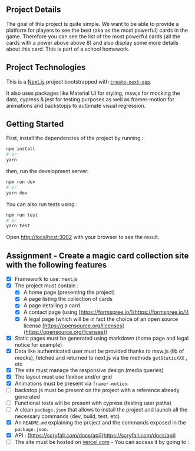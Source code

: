 ## Project Details

The goal of this project is quite simple. We want to be able to provide a platform for players to see the best (aka as the most powerful) cards in the game. Therefore you can see the list of the most powerful cards (all the cards with a power above above 8) and also display some more details about this card. This is part of a school homework.

## Project Technologies

This is a [Next.js](https://nextjs.org/) project bootstrapped with [`create-next-app`](https://github.com/vercel/next.js/tree/canary/packages/create-next-app).

It also uses packages like Material UI for styling, mswjs for mocking the data, cypress & jest for testing purposes as well as framer-motion for animations and backstopjs to automate visual regression.

## Getting Started

First, install the dependencies of the project by running :

```bash
npm install
# or
yarn
```

then, run the development server:

```bash
npm run dev
# or
yarn dev
```

You can also run tests using :

```bash
npm run test
# or
yarn test
```

Open [http://localhost:3002](http://localhost:3002) with your browser to see the result.


## Assignment - Create a magic card collection site with the following features

- [x] Framework to use: next.js
- [x] The project must contain :
    - [x] A home page (presenting the project)
    - [x] A page listing the collection of cards
    - [x] A page detailing a card
    - [x] A contact page (using [https://formspree.io/](https://formspree.io/))
    - [x] A legal page (which will be in fact the choice of an open source license [https://opensource.org/licenses](https://opensource.org/licenses))
- [x] Static pages must be generated using markdown (home page and legal notice for example)
- [x] Data like authenticated user must be provided thanks to msw.js (lib of mocks), fetched and returned to next.js via the methods `getStaticXXX` , etc
- [x] The site must manage the responsive design (media queries)
- [x] The layout must use flexbox and/or grid
- [x] Animations must be present via `framer-motion`.
- [ ] backstop.js must be present on the project with a reference already generated
- [ ] Functional tests will be present with cypress (testing user paths)
- [ ] A clean `package.json` that allows to install the project and launch all the necessary commands (dev, build, test, etc)
- [x] An `README.md` explaining the project and the commands exposed in the `package.json`.
- [x] API : [https://scryfall.com/docs/api](https://scryfall.com/docs/api)
- [ ] The site must be hosted on [vercel.com](http://vercel.com) - You can access it by going to : 
